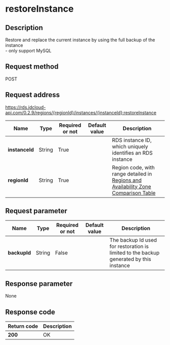 # restoreInstance


## Description
Restore and replace the current instance by using the full backup of the instance<br>- only support MySQL

## Request method
POST

## Request address
https://rds.jdcloud-api.com/0.2.9/regions/{regionId}/instances/{instanceId}:restoreInstance

|Name|Type|Required or not|Default value|Description|
|---|---|---|---|---|
|**instanceId**|String|True| |RDS instance ID, which uniquely identifies an RDS instance|
|**regionId**|String|True| |Region code, with range detailed in [Regions and Availability Zone Comparison Table](../Enum-Definitions/Regions-AZ.md)|

## Request parameter
|Name|Type|Required or not|Default value|Description|
|---|---|---|---|---|
|**backupId**|String|False| |The backup Id used for restoration is limited to the backup generated by this instance|


## Response parameter
None



## Response code
|Return code|Description|
|---|---|
|**200**|OK|

